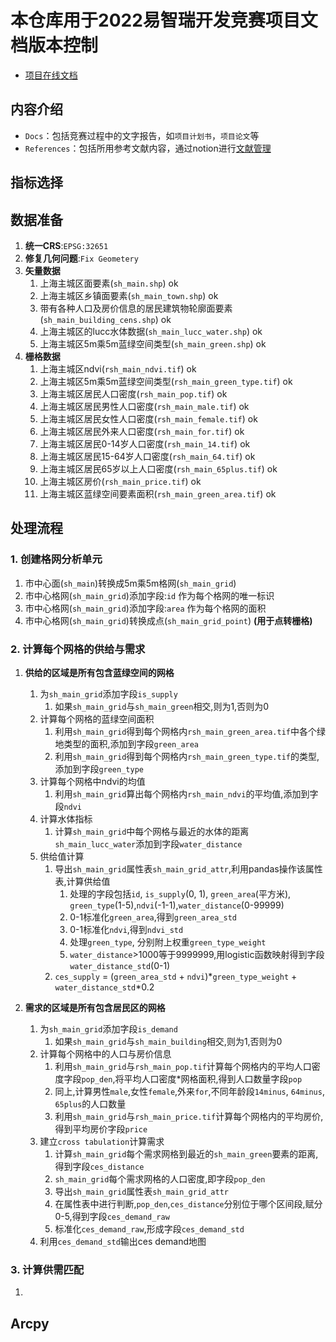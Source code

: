 # 本仓库用于2022易智瑞开发竞赛项目文档版本控制
- [项目在线文档](https://swamp-maraca-1c5.notion.site/ESRI-6c88c4d4c597494980ce11c6b599a9ab)




## 内容介绍
- `Docs`：包括竞赛过程中的文字报告，如`项目计划书`，`项目论文`等
- `References`：包括所用参考文献内容，通过notion进行[文献管理](https://swamp-maraca-1c5.notion.site/5c17b655b6a2430f8702d1dd13302f27?v=a24ed3d7d7be468581a8f53b17c56178)


## 指标选择

## 数据准备
1. **统一CRS**:`EPSG:32651`
2. **修复几何问题**:`Fix Geometery`
3. **矢量数据**
   1. 上海主城区面要素(`sh_main.shp`) ok
   2. 上海主城区乡镇面要素(`sh_main_town.shp`) ok
   3. 带有各种人口及房价信息的居民建筑物轮廓面要素(`sh_main_building_cens.shp`) ok
   4. 上海主城区的lucc水体数据(`sh_main_lucc_water.shp`) ok
   5. 上海主城区5m乘5m蓝绿空间类型(`sh_main_green.shp`) ok
4. **栅格数据**
   1. 上海主城区ndvi(`rsh_main_ndvi.tif`) ok
   2. 上海主城区5m乘5m蓝绿空间类型(`rsh_main_green_type.tif`) ok
   3. 上海主城区居民人口密度(`rsh_main_pop.tif`) ok
   4. 上海主城区居民男性人口密度(`rsh_main_male.tif`) ok
   5. 上海主城区居民女性人口密度(`rsh_main_female.tif`) ok
   6. 上海主城区居民外来人口密度(`rsh_main_for.tif`) ok 
   7. 上海主城区居民0-14岁人口密度(`rsh_main_14.tif`) ok
   8. 上海主城区居民15-64岁人口密度(`rsh_main_64.tif`) ok
   9. 上海主城区居民65岁以上人口密度(`rsh_main_65plus.tif`) ok
   10. 上海主城区房价(`rsh_main_price.tif`) ok
   11. 上海主城区蓝绿空间要素面积(`rsh_main_green_area.tif`) ok

## 处理流程
### 1. 创建格网分析单元
   1. 市中心面(`sh_main`)转换成5m乘5m格网(`sh_main_grid`)
   2. 市中心格网(`sh_main_grid`)添加字段:`id` 作为每个格网的唯一标识
   3. 市中心格网(`sh_main_grid`)添加字段:`area` 作为每个格网的面积
   4. 市中心格网(`sh_main_grid`)转换成点(`sh_main_grid_point`) __(用于点转栅格)__
### 2. 计算每个网格的供给与需求
   1. **供给的区域是所有包含蓝绿空间的网格**
      1. 为`sh_main_grid`添加字段`is_supply`
         1. 如果`sh_main_grid`与`sh_main_green`相交,则为1,否则为0
      2. 计算每个网格的蓝绿空间面积
         1. 利用`sh_main_grid`得到每个网格内`rsh_main_green_area.tif`中各个绿地类型的面积,添加到字段`green_area`
         2. 利用`sh_main_grid`得到每个网格内`rsh_main_green_type.tif`的类型,添加到字段`green_type`
      3. 计算每个网格中ndvi的均值
         1. 利用`sh_main_grid`算出每个网格内`rsh_main_ndvi`的平均值,添加到字段`ndvi`
      4. 计算水体指标
         1. 计算`sh_main_grid`中每个网格与最近的水体的距离`sh_main_lucc_water`添加到字段`water_distance`
      5. 供给值计算
         1. 导出`sh_main_grid`属性表`sh_main_grid_attr`,利用pandas操作该属性表,计算供给值
            1. 处理的字段包括`id`, `is_supply`(0, 1), `green_area`(平方米), `green_type`(1-5),`ndvi`(-1-1),`water_distance`(0-99999)
            2. 0-1标准化`green_area`,得到`green_area_std`
            3. 0-1标准化`ndvi`,得到`ndvi_std`
            4. 处理`green_type`, 分别附上权重`green_type_weight`
            5. `water_distance`>1000等于9999999,用logistic函数映射得到字段`water_distance_std`(0-1)
         2. `ces_supply` = (`green_area_std` + `ndvi`)*`green_type_weight` + `water_distance_std`*0.2
         
   2. **需求的区域是所有包含居民区的网格**
      1. 为`sh_main_grid`添加字段`is_demand`
         1. 如果`sh_main_grid`与`sh_main_building`相交,则为1,否则为0
      2. 计算每个网格中的人口与房价信息
         1. 利用`sh_main_grid`与`rsh_main_pop.tif`计算每个网格内的平均人口密度字段`pop_den`,将平均人口密度*网格面积,得到人口数量字段`pop`
         2. 同上,计算男性`male`,女性`female`,外来`for`,不同年龄段`14minus`, `64minus`, `65plus`的人口数量
         3. 利用`sh_main_grid`与`rsh_main_price.tif`计算每个网格内的平均房价,得到平均房价字段`price`
      3. 建立`cross tabulation`计算需求
         1. 计算`sh_main_grid`每个需求网格到最近的`sh_main_green`要素的距离,得到字段`ces_distance`
         2. `sh_main_grid`每个需求网格的人口密度,即字段`pop_den`
         3. 导出`sh_main_grid`属性表`sh_main_grid_attr`
         4. 在属性表中进行判断,`pop_den`,`ces_distance`分别位于哪个区间段,赋分0-5,得到字段`ces_demand_raw`
         5. 标准化`ces_demand_raw`,形成字段`ces_demand_std`
      4. 利用`ces_demand_std`输出ces demand地图

### 3. 计算供需匹配
   1. 


## Arcpy 
